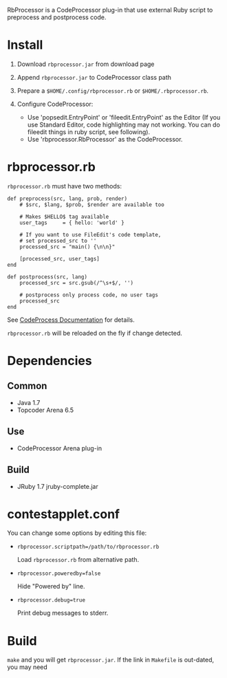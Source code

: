 RbProcessor is a CodeProcessor plug-in that use external Ruby script to preprocess and postprocess code.

Install
=======
1. Download `rbprocessor.jar` from download page
2. Append `rbprocessor.jar` to CodeProcessor class path
3. Prepare a `$HOME/.config/rbprocessor.rb` or `$HOME/.rbprocessor.rb`.
4. Configure CodeProcessor:

    *  Use 'popsedit.EntryPoint' or 'fileedit.EntryPoint' as the Editor
       (If you use Standard Editor, code highlighting may not working.
        You can do fileedit things in ruby script, see following).
    *  Use 'rbprocessor.RbProcessor' as the CodeProcessor.
 

rbprocessor.rb
==============
`rbprocessor.rb` must have two methods:

    def preprocess(src, lang, prob, render)
        # $src, $lang, $prob, $render are available too

        # Makes $HELLO$ tag available
        user_tags     = { hello: 'world' }

        # If you want to use FileEdit's code template,
        # set processed_src to ''
        processed_src = "main() {\n\n}"

        [processed_src, user_tags]
    end

    def postprocess(src, lang)
        processed_src = src.gsub(/^\s+$/, '')

        # postprocess only process code, no user tags
        processed_src
    end

See [CodeProcess Documentation](http://community.topcoder.com/contest/classes/CodeProcessor/How%20to%20use%20CodeProcessor%20v2.htm) for details.

`rbprocessor.rb` will be reloaded on the fly if change detected.


Dependencies
============
Common
------
* Java 1.7
* Topcoder Arena 6.5

Use
---
* CodeProcessor Arena plug-in

Build
-----
* JRuby 1.7 jruby-complete.jar


contestapplet.conf
==================
You can change some options by editing this file:

* `rbprocessor.scriptpath=/path/to/rbprocessor.rb`

     Load `rbprocessor.rb` from alternative path.

* `rbprocessor.poweredby=false` 

    Hide "Powered by" line.

* `rbprocessor.debug=true`

    Print debug messages to stderr.

Build
=====
`make` and you will get `rbprocessor.jar`. 
If the link in `Makefile` is out-dated, you may need 

